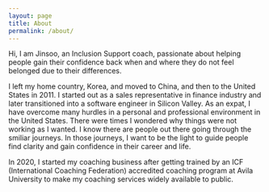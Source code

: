 ```yaml
---	
layout: page	
title: About	
permalink: /about/	
---
```


Hi, I am Jinsoo, an Inclusion Support coach, passionate about helping people gain their confidence back when and where they do not feel belonged due to their differences.

I left my home country, Korea, and moved to China, and then to the United States in 2011. I started out as a sales representative in finance industry and later transitioned into a software engineer in Silicon Valley. As an expat, I have overcome many hurdles in a personal and professional environment in the United States. There were times I wondered why things were not working as I wanted. I know there are people out there going through the smiliar journeys. In those journeys, I want to be the light to guide people find clarity and gain confidence in their career and life.

In 2020, I started my coaching business after getting trained by an ICF (International Coaching Federation) accredited coaching program at Avila University to make my coaching services widely available to public.
